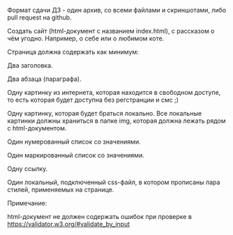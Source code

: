 Формат сдачи ДЗ - один архив, со всеми файлами и скриншотами, либо pull request на github.

Создать сайт (html-документ с названием index.html), с рассказом о чём угодно. Например, о себе или о любимом коте.

Страница должна содержать как минимум:

Два заголовка.

Два абзаца (параграфа).

Одну картинку из интернета, которая находится в свободном доступе, то есть которая будет доступна без регстранции и смс ;)

Одну картинку, которая будет браться локально. Все локальные картинки должны храниться в папке img, которая должна лежать рядом с html-документом.

Один нумерованный список со значениями.

Один маркированный список со значениями.

Одну ссылку.

Один локальный, подключенный css-файл, в котором прописаны пара стилей, применяемых на странице.

Примечание:

html-документ не должен содержать ошибок при проверке в https://validator.w3.org/#validate_by_input
